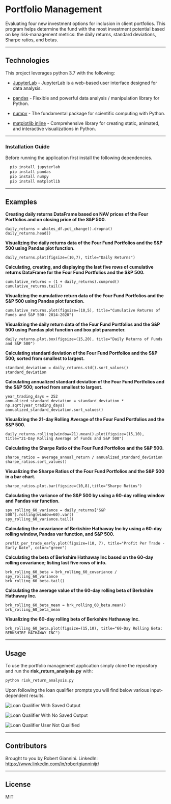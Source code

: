 # Portfolio Management

Evaluating four new investment options for inclusion in client portfolios. This program helps determine the fund with the most investment potential based on key risk-management metrics: the daily returns, standard deviations, Sharpe ratios, and betas.

---

## Technologies

This project leverages python 3.7 with the following:

* [JupyterLab](https://jupyterlab.readthedocs.io/en/stable/) - JupyterLab is a web-based user interface designed for data analysis.

* [pandas](https://github.com/pandas-dev/pandas) - Flexible and powerful data analysis / manipulation library for Python.

* [numpy](https://github.com/numpy/numpy) - The fundamental package for scientific computing with Python.

* [matplotlib inline](https://github.com/matplotlib/matplotlib) - Comprehensive library for creating static, animated, and interactive visualizations in Python.

---

### Installation Guide

Before running the application first install the following dependencies.

```python
  pip install jupyterlab
  pip install pandas
  pip install numpy
  pip install matplotlib
```

---

## Examples

**Creating daily returns DataFrame based on NAV prices of the Four Portfolios and on closing price of the S&P 500.**
```
daily_returns = whales_df.pct_change().dropna()
daily_returns.head()

```
**Visualizing the daily returns data of the Four Fund Portfolios and the S&P 500 using Pandas plot function.**
```
daily_returns.plot(figsize=(10,7), title="Daily Returns")

```

**Calculating, creating, and displaying the last five rows of cumulative returns DataFrame for the Four Fund Portfolios and the S&P 500.**
```
cumulative_returns = (1 + daily_returns).cumprod()
cumulative_returns.tail()
```

**Visualizing the cumulative return data of the Four Fund Portfolios and the S&P 500 using Pandas plot function.**
```
cumulative_returns.plot(figsize=(10,5), title="Cumulative Returns of Funds and S&P 500: 2014-2020")

```

**Visualizing the daily return data of the Four Fund Portfolios and the S&P 500 using Pandas plot function and box plot parameter.**
```
daily_returns.plot.box(figsize=(15,20), title="Daily Returns of Funds and S&P 500")

```

**Calculating standard deviation of the Four Fund Portfolios and the S&P 500; sorted from smallest to largest.**
```
standard_deviation = daily_returns.std().sort_values()
standard_deviation
```

**Calculating annualized standard deviation of the Four Fund Portfolios and the S&P 500; sorted from smallest to largest.**
```
year_trading_days = 252
annualized_standard_deviation = standard_deviation * np.sqrt(year_trading_days)
annualized_standard_deviation.sort_values()

```

**Visualizing the 21-day Rolling Average of the Four Fund Portfolios and the S&P 500.**
```
daily_returns.rolling(window=21).mean().plot(figsize=(15,10), title="21-Day Rolling Average of Funds and S&P 500")

```

**Calculating the Sharpe Ratio of the Four Fund Portfolios and the S&P 500.**
```
sharpe_ratios = average_annual_return / annualized_standard_deviation
sharpe_ratios.sort_values()

```

**Visualizing the Sharpe Ratios of the Four Fund Portfolios and the S&P 500 in a bar chart.**
```
sharpe_ratios.plot.bar(figsize=(10,8),title="Sharpe Ratios")

```

**Calculating the variance of the S&P 500 by using a 60-day rolling window and Pandas var function.**
```
spy_rolling_60_variance = daily_returns['S&P 500'].rolling(window=60).var()
spy_rolling_60_variance.tail()

```

**Calculating the covariance of Berkshire Hathaway Inc by using a 60-day rolling window, Pandas var function, and S&P 500.**
```
profit_per_trade_early.plot(figsize=(10, 7), title="Profit Per Trade - Early Date", color="green")

```

**Calculating the beta of Berkshire Hathaway Inc based on the 60-day rolling covariance; listing last five rows of info.**
```
brk_rolling_60_beta = brk_rolling_60_covariance / spy_rolling_60_variance
brk_rolling_60_beta.tail()

```

**Calculating the average value of the 60-day rolling beta of Berkshire Hathaway Inc.**
```
brk_rolling_60_beta_mean = brk_rolling_60_beta.mean()
brk_rolling_60_beta_mean

```

**Visualizing the 60-day rolling beta of Berkshire Hathaway Inc.**
```
brk_rolling_60_beta.plot(figsize=(15,10), title="60-Day Rolling Beta: BERKSHIRE HATHAWAY INC")

```
---

## Usage

To use the portfolio management application simply clone the repository and run the **risk_return_analysis.py** with:

```python
python risk_return_analysis.py
```

Upon following the loan qualifier prompts you will find below various input-dependent results.

![Loan Qualifier With Saved Output](Images/qualifier_saved_output.png)

![Loan Qualifier With No Saved Output](Images/qualifier_no_output_save.png)

![Loan Qualifier User Not Qualified](Images/qualifier_user_not_qualified.png)

---

## Contributors

Brought to you by Robert Giannini.
LinkedIn: https://www.linkedin.com/in/robertgianninijr/

---

## License

MIT